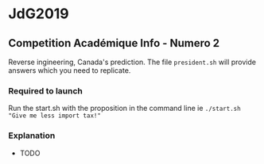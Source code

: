 # JdG2019
## Competition Académique Info - Numero 2

Reverse ingineering, Canada's prediction. The file `president.sh` will provide answers which you need to replicate.

### Required to launch
Run the start.sh with the proposition in the command line ie
```./start.sh "Give me less import tax!"```

### Explanation
* TODO
